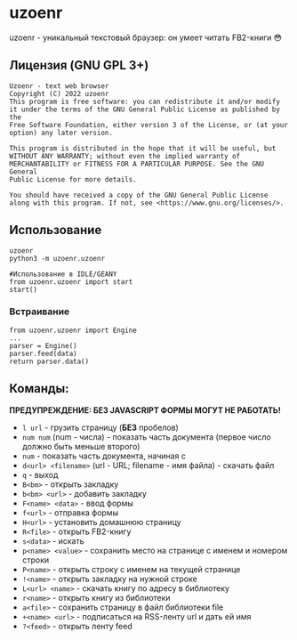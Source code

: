 # uzoenr

uzoenr - уникальный текстовый браузер:
он умеет читать FB2-книги :flushed:

## Лицензия (GNU GPL 3+)

````
Uzoenr - text web browser
Copyright (C) 2022 uzoenr
This program is free software: you can redistribute it and/or modify
it under the terms of the GNU General Public License as published by the
Free Software Foundation, either version 3 of the License, or (at your
option) any later version.

This program is distributed in the hope that it will be useful, but
WITHOUT ANY WARRANTY; without even the implied warranty of
MERCHANTABILITY or FITNESS FOR A PARTICULAR PURPOSE. See the GNU General
Public License for more details.

You should have received a copy of the GNU General Public License
along with this program. If not, see <https://www.gnu.org/licenses/>.
````

## Использование
````
uzoenr
python3 -m uzoenr.uzoenr
````

````
#Использование в IDLE/GEANY
from uzoenr.uzoenr import start
start()
````

### Встраивание

````
from uzoenr.uzoenr import Engine
...
parser = Engine()
parser.feed(data)
return parser.data()
````

## Команды:

**ПРЕДУПРЕЖДЕНИЕ: БЕЗ JAVASCRIPT ФОРМЫ МОГУТ НЕ РАБОТАТЬ!**

* `l url` - грузить страницу (**БЕЗ** пробелов)
* `num num` (num - числа) - показать часть документа (первое число должно быть меньше второго)
* `num` - показать часть документа, начиная с <num>
* `d<url> <filename>` (url - URL; filename - имя файла) - скачать файл
* `q` - выход
* `B<bm>` - открыть закладку
* `b<bm> <url>` - добавить закладку
* `F<name> <data>` - ввод формы
* `f<url>` - отправка формы
* `H<url>` - установить домашнюю страницу
* `R<file>` - открыть FB2-книгу
* `s<data>` - искать
* `p<name> <value>` - сохранить место на странице с именем <name> и номером строки <value>
* `P<name>` - открыть строку с именем <name> на текущей странице
* `!<name>` - открыть закладку на нужной строке
* `L<url> <name>` - скачать книгу по адресу <url> в библиотеку
* `r<name>` - открыть книгу из библиотеки
* `a<file>` - сохранить страницу в файл библиотеки file
* `+<name> <url>` - подписаться на RSS-ленту url и дать ей имя <name>
* `?<feed>` - открыть ленту feed
